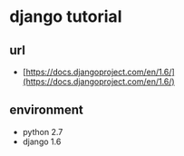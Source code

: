 # django tutorial

## url
- [https://docs.djangoproject.com/en/1.6/](https://docs.djangoproject.com/en/1.6/)

## environment
- python 2.7
- django 1.6
